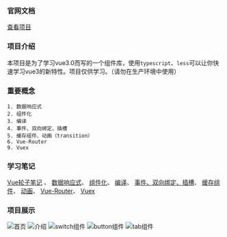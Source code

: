 ### 官网文档
[查看项目](http://wangfan.store)
### 项目介绍
本项目是为了学习vue3.0而写的一个组件库，使用`typescript`、`less`可以让你快速学习vue3的新特性。项目仅供学习。（请勿在生产环境中使用）
### 重要概念
    1. 数据响应式
    2. 组件化
    3. 编译
    4. 事件、双向绑定、插槽
    5. 缓存组件、动画（transition）
    6. Vue-Router
    9. Vuex

### 学习笔记

[Vue轮子笔记](https://www.yuque.com/yixiu-wrtcu/qyx5op/og5y2r) 、
[数据响应式]()、
[组件化]()、
[编译]()、
[事件、双向绑定、插槽]()、
[缓存组件]()、
[动画]()、
[Vue-Router]()、
[Vuex]()

### 项目展示
![首页](http://wangfan.store/static/doc3.png)
![介绍](http://wangfan.store/static/doc4.png)
![switch组件](http://wangfan.store/static/doc5.png)
![button组件](http://wangfan.store/static/doc6.png)
![tab组件](http://wangfan.store/static/doc7.png)


